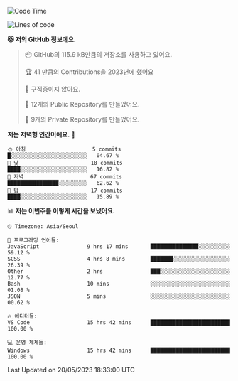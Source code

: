   <!--START_SECTION:waka-->
![Code Time](http://img.shields.io/badge/Code%20Time-43%20hrs%2036%20mins-blue)

![Lines of code](https://img.shields.io/badge/%EC%A0%80%EB%8A%94%20%EC%97%AC%ED%83%9C%EA%B9%8C%EC%A7%80%20-3.5%20million%20%EC%A4%84%EC%9D%98%20%EC%BD%94%EB%93%9C%EB%A5%BC%20%EC%9E%91%EC%84%B1%ED%96%88%EC%96%B4%EC%9A%94.-blue)

**🐱 저의 GitHub 정보에요.** 

> 📦 GitHub의 115.9 kB만큼의 저장소를 사용하고 있어요. 
 > 
> 🏆 41 만큼의 Contributions을 2023년에 했어요
 > 
> 🚫 구직중이지 않아요.
 > 
> 📜 12개의 Public Repository를 만들었어요. 
 > 
> 🔑 9개의 Private Repository를 만들었어요. 
 > 
**저는 저녁형 인간이에요. 🦉** 

```text
🌞 아침                     5 commits           █░░░░░░░░░░░░░░░░░░░░░░░░   04.67 % 
🌆 낮　                     18 commits          ████░░░░░░░░░░░░░░░░░░░░░   16.82 % 
🌃 저녁                     67 commits          ████████████████░░░░░░░░░   62.62 % 
🌙 밤　                     17 commits          ████░░░░░░░░░░░░░░░░░░░░░   15.89 % 
```


📊 **저는 이번주를 이렇게 시간을 보냈어요.** 

```text
🕑︎ Timezone: Asia/Seoul

💬 프로그래밍 언어들: 
JavaScript               9 hrs 17 mins       ███████████████░░░░░░░░░░   59.12 % 
SCSS                     4 hrs 8 mins        ███████░░░░░░░░░░░░░░░░░░   26.39 % 
Other                    2 hrs               ███░░░░░░░░░░░░░░░░░░░░░░   12.77 % 
Bash                     10 mins             ░░░░░░░░░░░░░░░░░░░░░░░░░   01.08 % 
JSON                     5 mins              ░░░░░░░░░░░░░░░░░░░░░░░░░   00.62 % 

🔥 에디터들: 
VS Code                  15 hrs 42 mins      █████████████████████████   100.00 % 

💻 운영 체제들: 
Windows                  15 hrs 42 mins      █████████████████████████   100.00 % 
```


 Last Updated on 20/05/2023 18:33:00 UTC
<!--END_SECTION:waka-->
